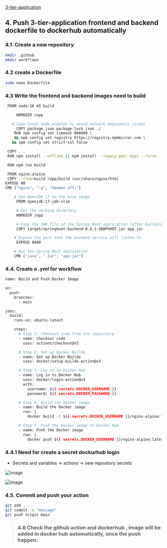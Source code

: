 [3-tier-application](https://github.com/Sruthi-22012002/DevOps-Azure/tree/main/3-tier-application)
## 4. Push 3-tier-application frontend and backend dockerfile to dockerhub automatically
### 4.1. Create a new repository
```bash
mkdir .github
mkdir workflows
```
### 4.2 create a Dockerfile
```bash
sudo nano Dockerfile
```
### 4.3 Write the frontend and backend images need to build
```bash
 FROM node:16 AS build

     WORKDIR /app

   # Copy local node_modules to avoid network dependency issues
     COPY package.json package-lock.json ./
    RUN npm config set timeout 600000 \
    && npm config set registry https://registry.npmmirror.com \
   && npm config set strict-ssl false

 COPY . .
 RUN npm install --offline || npm install --legacy-peer-deps --force

 RUN npm run build

 FROM nginx:alpine
 COPY --from=build /app/build /usr/share/nginx/html
EXPOSE 80
CMD ["nginx", "-g", "daemon off;"]

    # Use OpenJDK 17 as the base image
     FROM openjdk:17-jdk-slim

     # Set the working directory
     WORKDIR /app

     # Copy the JAR file of the Spring Boot application (after building it locally)
     COPY target/springboot-backend-0.0.1-SNAPSHOT.jar app.jar

    # Expose the port that the backend service will listen to
     EXPOSE 8080

    # Run the Spring Boot application
    CMD ["java", "-jar", "app.jar"]
```
### 4.4. Create a .yml for workflow
```bash
name: Build and Push Docker Image

on:
  push:
    branches:
      - main

jobs:
  build:
    runs-on: ubuntu-latest

    steps:
      # Step 1: Checkout code from the repository
      - name: Checkout code
        uses: actions/checkout@v3

      # Step 2: Set up Docker Buildx
      - name: Set up Docker Buildx
        uses: docker/setup-buildx-action@v3

      # Step 3: Log in to Docker Hub
      - name: Log in to Docker Hub
        uses: docker/login-action@v3
        with:
          username: ${{ secrets.DOCKER_USERNAME }}
          password: ${{ secrets.DOCKER_PASSWORD }}

      # Step 4: Build the Docker image
      - name: Build the Docker image
        run: |
          docker build -t ${{ secrets.DOCKER_USERNAME }}/nginx-alpine:latest .

      # Step 5: Push the Docker image to Docker Hub
      - name: Push the Docker image
        run: |
          docker push ${{ secrets.DOCKER_USERNAME }}/nginx-alpine:latest
```
### 4.4.1 Need for create a secret dockurhub login
* Secrets and variables -> actions -> new repository secrets

![image](https://github.com/user-attachments/assets/8c9a0f0c-4e50-4c27-9d1c-d171b116661f)

  ![image](https://github.com/user-attachments/assets/621f1b40-bfb8-48a4-bc0f-c57bee4c0e77)
### 4.5. Commit and push your action
```bash
git add .
git commit -m "message"
git push origin main
```
> ### 4.6 Check the github action and dockerhub , image will be added in docker hub automatically, once the push happen.


